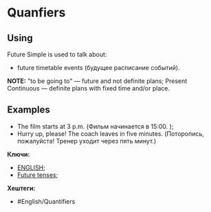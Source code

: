 
# Quanfiers

## Using

Future Simple is used to talk about:
- future timetable events (будущее расписание событий).

**NOTE:** "to be going to" — future and not definite plans; Present Continuous — definite plans with fixed time and/or place.

## Examples

- The film starts at 3 p.m. (Фильм начинается в 15:00. );
- Hurry up, please! The coach leaves in five minutes. (Поторопись, пожалуйста! Тренер уходит через пять минут.)

**Ключи:**
- [ENGLISH](ENGLISH);
- [Future tenses](Future-tenses);

**Хештеги:**
- #English/Quantifiers